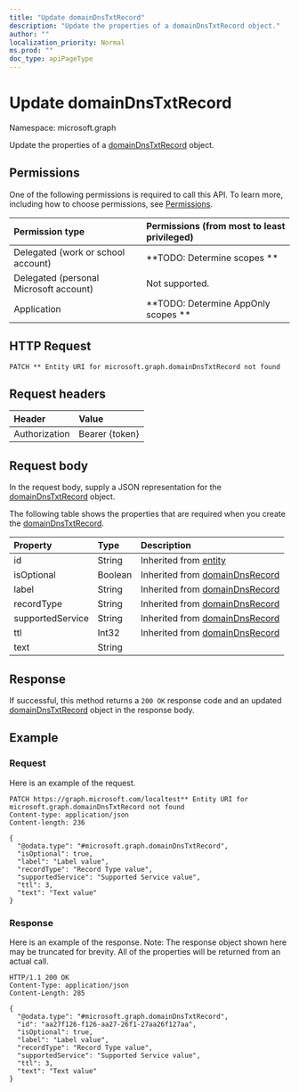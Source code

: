 ```yaml
---
title: "Update domainDnsTxtRecord"
description: "Update the properties of a domainDnsTxtRecord object."
author: ""
localization_priority: Normal
ms.prod: ""
doc_type: apiPageType
---
```


# Update domainDnsTxtRecord

Namespace: microsoft.graph

Update the properties of a [domainDnsTxtRecord](../resources/domaindnstxtrecord.md) object.

## Permissions
One of the following permissions is required to call this API. To learn more, including how to choose permissions, see [Permissions](/concepts/permissions-reference.md).

|Permission type|Permissions (from most to least privileged)|
|:---|:---|
|Delegated (work or school account)|**TODO: Determine scopes **|
|Delegated (personal Microsoft account)|Not supported.|
|Application|**TODO: Determine AppOnly scopes **|

## HTTP Request
<!-- {
  "blockType": "ignored"
}
-->
``` http
PATCH ** Entity URI for microsoft.graph.domainDnsTxtRecord not found
```

## Request headers
|Header|Value|
|:---|:---|
|Authorization|Bearer {token}|

## Request body
In the request body, supply a JSON representation for the [domainDnsTxtRecord](../resources/domaindnstxtrecord.md) object.

The following table shows the properties that are required when you create the [domainDnsTxtRecord](../resources/domaindnstxtrecord.md).

|Property|Type|Description|
|:---|:---|:---|
|id|String| Inherited from [entity](../resources/entity.md)|
|isOptional|Boolean| Inherited from [domainDnsRecord](../resources/domaindnsrecord.md)|
|label|String| Inherited from [domainDnsRecord](../resources/domaindnsrecord.md)|
|recordType|String| Inherited from [domainDnsRecord](../resources/domaindnsrecord.md)|
|supportedService|String| Inherited from [domainDnsRecord](../resources/domaindnsrecord.md)|
|ttl|Int32| Inherited from [domainDnsRecord](../resources/domaindnsrecord.md)|
|text|String||



## Response
If successful, this method returns a `200 OK` response code and an updated [domainDnsTxtRecord](../resources/domaindnstxtrecord.md) object in the response body.

## Example

### Request
Here is an example of the request.
<!-- {
  "blockType": "request",
  "name": "update_domaindnstxtrecord"
}
-->
``` http
PATCH https://graph.microsoft.com/localtest** Entity URI for microsoft.graph.domainDnsTxtRecord not found
Content-type: application/json
Content-length: 236

{
  "@odata.type": "#microsoft.graph.domainDnsTxtRecord",
  "isOptional": true,
  "label": "Label value",
  "recordType": "Record Type value",
  "supportedService": "Supported Service value",
  "ttl": 3,
  "text": "Text value"
}
```

### Response
Here is an example of the response. Note: The response object shown here may be truncated for brevity. All of the properties will be returned from an actual call.
<!-- {
  "blockType": "response",
  "truncated": true
}
-->
``` http
HTTP/1.1 200 OK
Content-Type: application/json
Content-Length: 285

{
  "@odata.type": "#microsoft.graph.domainDnsTxtRecord",
  "id": "aa27f126-f126-aa27-26f1-27aa26f127aa",
  "isOptional": true,
  "label": "Label value",
  "recordType": "Record Type value",
  "supportedService": "Supported Service value",
  "ttl": 3,
  "text": "Text value"
}
```

